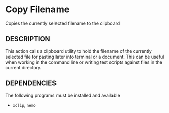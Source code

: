 Copy Filename
==============

Copies the currently selected filename to the clipboard

DESCRIPTION
-----------

This action calls a clipboard utility to hold the filename of the currently selected file for pasting later into terminal or a document. This can be useful when working in the command line or writing test scripts against files in the current directory.

DEPENDENCIES
------------

The following programs must be installed and available

* `xclip`, `nemo`

